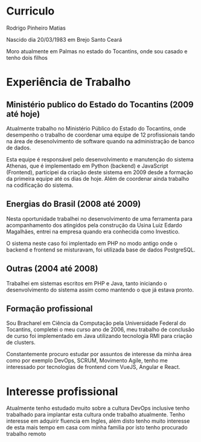 # Curriculo
Rodrigo Pinheiro Matias

Nascido dia 20/03/1983 em Brejo Santo Ceará

Moro atualmente em Palmas no estado do Tocantins, onde sou casado e tenho dois filhos

# Experiência de Trabalho

## Ministério publico do Estado do Tocantins (2009 até hoje)

Atualmente trabalho no Ministério Público do Estado do Tocantins, onde desempenho o trabalho de coordenar uma equipe de 12 profissionais tando na área de desenolvimento de software quando na administração de banco de dados.

Esta equipe é responsável pelo desenvolvimento e manutenção do sistema Athenas, que é implementado em Python (backend) e  JavaScript (Frontend), participei da criação deste sistema em 2009 desde a formação da primeira equipe até os dias de hoje. Além de coordenar ainda trabalho na codificação do sistema.

## Energias do Brasil (2008 até 2009)

Nesta oportunidade trabalhei no desenvolvimento de uma ferramenta para acompanhamento dos atingidos pela construção da Usina Luiz Edardo Magalhães, entrei na empresa quando era conhecida como Investico.

O sistema neste caso foi implentado em PHP no modo antigo onde o backend e frontend se misturavam, foi utilizada base de dados PostgreSQL.

## Outras (2004 até 2008)

Trabalhei em sistemas escritos em PHP e Java, tanto iniciando o desenvolvimento do sistema assim como mantendo o que já estava pronto.

## Formação profissional

Sou Bracharel em Ciência da Computação pela Universidade Federal do Tocantins, completei o meu curso ano de 2006, meu trabalho de conclusão de curso foi implementado em Java utilizando tecnologia RMI para criação de clusters.

Constantemente procuro estudar por assuntos de interesse da minha área como por exemplo DevOps, SCRUM, Movimento Agile, tenho me interessado por tecnologias de frontend com VueJS, Angular e React.

# Interesse profissional

Atualmente tenho estudado muito sobre a cultura DevOps inclusive tenho trabalhado para implantar esta cultura onde trabalho atualmente. Tenho interesse em adquirir fluencia em Ingles, além disto tenho muito interesse de esta mais tempo em casa com minha familia por isto tenho procurado trabalho remoto